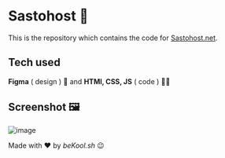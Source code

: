 # Sastohost 🚀

This is the repository which contains the code for [Sastohost.net](https://sastohost.net).

## Tech used
**Figma** ( design ) 🎨 and **HTMl, CSS, JS** ( code ) 👨‍💻

## Screenshot 🖼
![image](https://github.com/beKoool/sastohost/assets/76424367/1ee6bb47-57f8-496c-8276-d64a1762d5c1)

Made with ❤ by _beKool.sh_ 😉
